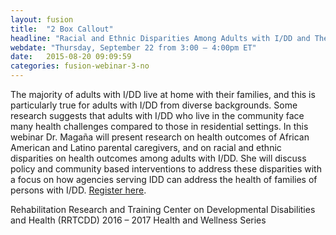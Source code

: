 ```yaml
---
layout: fusion
title:  "2 Box Callout"
headline: "Racial and Ethnic Disparities Among Adults with I/DD and Their Family Caregivers"
webdate: "Thursday, September 22 from 3:00 – 4:00pm ET"
date:   2015-08-20 09:09:59
categories: fusion-webinar-3-no
---
```

The majority of adults with I/DD live at home with their families, and this is particularly true for adults with I/DD from diverse backgrounds. Some research suggests that adults with I/DD who live in the community face many health challenges compared to those in residential settings. In this webinar Dr. Magaña will present research on health outcomes of African American and Latino parental caregivers, and on racial and ethnic disparities on health outcomes among adults with I/DD. She will discuss policy and community based interventions to address these disparities with a focus on how agencies serving IDD can address the health of families of persons with I/DD. <a href="http://bit.ly/2bSnaa8">Register here</a>.

Rehabilitation Research and Training Center on Developmental Disabilities and Health (RRTCDD) 2016 – 2017 Health and Wellness Series
